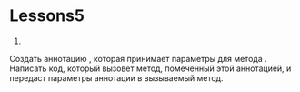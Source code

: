 # Lessons5

1.
Создать аннотацию , которая принимает параметры для метода . Написать код, который
вызовет метод, помеченный этой аннотацией, и передаст параметры аннотации в
вызываемый метод.

